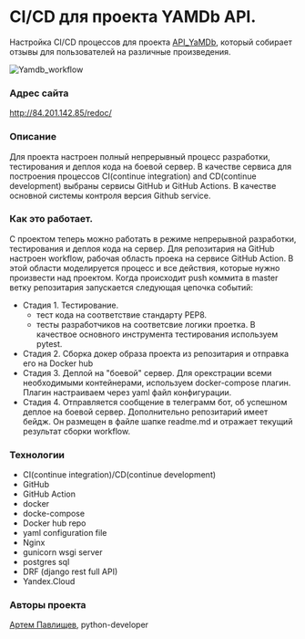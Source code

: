 # CI/CD для проекта YAMDb API.

Настройка CI/CD процессов для проекта [API_YaMDb](https://github.com/artemkms/api_yamdb), который собирает отзывы для пользователей на различные произведения.  

![Yamdb_workflow](https://github.com/artemkms/yamdb_final/actions/workflows/yamdb_workflow.yml/badge.svg?event=push)

### Адрес сайта
http://84.201.142.85/redoc/

### Описание
Для проекта настроен полный непрерывный процесс разработки, тестирования и деплоя кода на боевой сервер. В качестве сервиса для построения процессов CI(continue integration) 
and CD(continue development) выбраны сервисы GitHub и GitHub Actions. В качестве основной системы контроля версия Github service.

### Как это работает.
С проектом теперь можно работать в режиме непрерывной разработки, тестирования и деплоя кода на сервер. Для репозитария на GitHub настроен workflow, рабочая область проека на сервисе GitHub Action. В этой области моделируется процесс и все действия, которые нужно произвести над проектом.
Когда происходит push коммита в master ветку репозитария запускается следующая цепочка событий:
- Стадия 1. Тестирование.
  - тест кода на соответствие стандарту PEP8.
  - тесты разработчиков на соответсвие логики проетка. В качествое основного инструмента тестирования используем pytest.
- Cтадия 2. Сборка докер образа проекта из репозитария и отправка его на Docker hub
- Стадия 3. Деплой на "боевой" сервер. Для орекстрации всеми необходимыми контейнерами, используем docker-compose плагин. Плагин настраиваем через yaml файл конфигурации.
- Стадия 4. Отправляется сообщение в телеграмм бот, об успешном деплое на боевой сервер. Дополнительно репозитарий имеет бейдж. Он размещен в файле шапке readme.md и отражает текущий результат сборки workflow. 

### Технологии  
- CI(continue integration)/CD(continue development)
- GitHub
- GitHub Action
- docker
- docke-compose
- Docker hub repo
- yaml configuration file
- Nginx
- gunicorn wsgi server
- postgres sql
- DRF (django rest full API)
- Yandex.Cloud

### Авторы проекта
[Артем Павлищев](https://github.com/artemkms), python-developer
